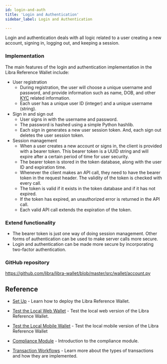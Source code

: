 ```yaml
---
id: login-and-auth
title: 'Login and Authentication'
sidebar_label: Login and Authentication

---
```




Login and authentication deals with all logic related to a user creating a new account, signing in, logging out, and keeping a session.

### Implementation

The main features of the login and authentication implementation in the Libra Reference Wallet include:

* User registration
  * During registration, the user will choose a unique username and password, and provide information such as name, DOB, and other [KYC](compliance-mod#kyc-know-your-customer) related information.
  * Each user has a unique user ID (integer) and a unique username (string).
* Sign in and sign out
    * User signs in with the username and password.
    * The password is hashed using a simple Python hashlib.
    * Each sign in generates a new user session token. And, each sign out deletes the user session token.
* Session management
    * When a user creates a new account or signs in, the client is provided with a bearer token. This bearer token is a UUID string and will expire after a certain period of time for user security. 
    * The bearer token is stored in the token database, along with the user ID and expiration time.
    * Whenever the client makes an API call, they need to have the bearer token in the request header. The validity of the token is checked with every call. 
    * The token is valid if it exists in the token database and if it has not expired. 
    * If the token has expired, an unauthorized error is returned in the API call.
    * Each valid API call extends the expiration of the token.


### Extend functionality

* The bearer token is just one way of doing session management. Other forms of authentication can be used to make server calls more secure.
* Login and authentication can be made more secure by incorporating two-factor authentication.

### GitHub repository
https://github.com/libra/libra-wallet/blob/master/src/wallet/account.py



## Reference

* [Set Up](set-up-reference-wallet.md) - Learn how to deploy the Libra Reference Wallet.

* [Test the Local Web Wallet](try-local-web-wallet.md) - Test the local web version of the Libra Reference Wallet.

* [Test the Local Mobile Wallet](try-local-mobile-wallet.md) - Test the local mobile version of the Libra Reference Wallet

* [Compliance Module](compliance-mod.md) - Introduction to the compliance module.

* [Transaction Workflows](wallet-arch.md) - Learn more about the types of transactions and how they are implemented. 

  
